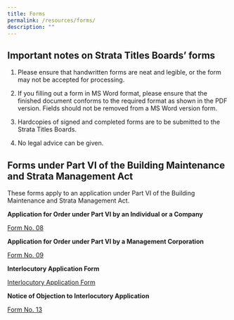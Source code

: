 ```yaml
---
title: Forms
permalink: /resources/forms/
description: ""
---
```

Important notes on Strata Titles Boards’ forms
----------------------------------------------

1.  Please ensure that handwritten forms are neat and legible, or the form may not be accepted for processing.
    
2.  If you filling out a form in MS Word format, please ensure that the finished document conforms to the required format as shown in the PDF version. Fields should not be removed from a MS Word version form.
    
3.  Hardcopies of signed and completed forms are to be submitted to the Strata Titles Boards.
    
4.  No legal advice can be given.

Forms under Part VI of the Building Maintenance and Strata Management Act
-------------------------------------------------------------------------

These forms apply to an application under Part VI of the Building Maintenance and Strata Management Act.

**Application for Order under Part VI by an Individual or a Company**

[Form No. 08](/files/form-8.pdf)

**Application for Order under Part VI by a Management Corporation**

[Form No. 09](/files/form-9-05042021.pdf)

**Interlocutory Application Form** 

[Interlocutory Application Form](/files/revised-interlocutory-application-form-dec2022.pdf)


**Notice of Objection to Interlocutory Application**

[Form No. 13](/files/notice-of-objection-to-interlocutory-application-form-13.pdf)